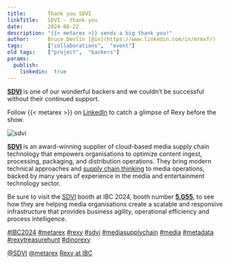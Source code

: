 ```yaml
---
title:       Thank you SDVI
linkTitle:   SDVI - thank you 
date:        2024-08-22
description: "{{< metarex >}} sends a big thank you!"
author:      Bruce Devlin [@in](https://www.linkedin.com/in/mrmxf/)
tags:        ["collaborations",  "event"]
old tags:    ["project",  "backers"]
params:
  publish:
    linkedin:  true
---
```



**[SDVI][sdvi]** is one of our wonderful backers and we couldn’t be successful without their continued support. 

Follow {{< metarex >}} on [LinkedIn][limrx] to catch a glimpse of Rexy before the show.

<img class = "ui centered bordered rounded image" src = "featured-sdvi.png" alt = "sdvi">

**[SDVI][sdvi]** is an award-winning supplier of cloud-based media supply chain technology that empowers organisations to optimize content ingest, processing, packaging, and distribution operations. They bring modern technical approaches and [supply chain thinking][rally] to media operations, backed by many years of experience in the media and entertainment technology sector.

Be sure to visit the [SDVI][sdvi] booth at IBC 2024, booth number
**[5.G55][booth]**, to see how they are helping media organisations create a
scalable and responsive infrastructure that provides business agility,
operational efficiency and process intelligence.

[#IBC2024](https://www.linkedin.com/search/results/all/?keywords=%23IBC2024)
[#metarex](https://www.linkedin.com/search/results/all/?keywords=%23metarex)
[#rexy](https://www.linkedin.com/search/results/all/?keywords=%23rexy)
[#sdvi](https://www.linkedin.com/search/results/all/?keywords=%23sdvi)
[#mediasupplychain](https://www.linkedin.com/search/results/all/?keywords=%23mediasupplychain)
[#media](https://www.linkedin.com/search/results/all/?keywords=%23media)
[#metadata](https://www.linkedin.com/search/results/all/?keywords=%23metadata)
[#rexytreasurehunt](https://www.linkedin.com/search/results/all/?keywords=%23rexytreasurehunt)
[#dinorexy](https://www.linkedin.com/search/results/all/?keywords=%23dinorexy)

<i class = "linkedin icon"></i>[@SDVI](https://www.linkedin.com/company/sdvi-corporation/)
<i class = "linkedin icon"></i>[@metarex][limrx]
<i class = "linkedin icon"></i>[Rexy at IBC][lirxy]

[sdvi]:  https://sdvi.com
[rally]: https://sdvi.com/platform/
[booth]: https://ibc2024.mapyourshow.com/8_0/floorplan/?hallID=K&selectedBooth=5.G55


[limrx]:   https://uk.linkedin.com/company/metarex-media
[lirxy]:   https://www.linkedin.com/search/results/all/?keywords=%23ibc2024%20%23metarex%20%23rexy
[rxydraw]: https://ibc2024.mapyourshow.com/8_0/floorplan/?st=keyword&hallID=J&sv=V-NOVA&selectedBooth=14.AI03
[ths]:     https://auth.metarex.media/ui/registration
[thp]:     /project/treasure-hunt/
